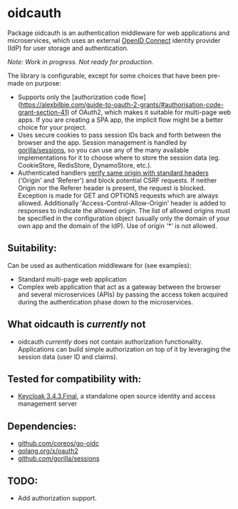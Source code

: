 # oidcauth

Package oidcauth is an authentication middleware for web applications and microservices, which uses an external [OpenID Connect](http://openid.net/connect/) identity provider (IdP) for user storage and authentication. 

*Note: Work in progress. Not ready for production.*

The library is configurable, except for some choices that have been pre-made on purpose:
 - Supports only the [authorization code flow]  (https://alexbilbie.com/guide-to-oauth-2-grants/#authorisation-code-grant-section-41) of OAuth2, which makes it suitable for multi-page web apps. If you are creating a SPA app, the implicit flow might be a better choice for your project.
 - Uses secure cookies to pass session IDs back and forth between the browser and the app. Session management is handled by [gorilla/sessions](https://github.com/gorilla/sessions), so you can use any of the many available implementations for it to choose where to store the session data (eg. CookieStore, RedisStore, DynamoStore, etc.).
 - Authenticated handlers [verify same origin with standard headers](https://www.owasp.org/index.php/Cross-Site_Request_Forgery_(CSRF)_Prevention_Cheat_Sheet#Verifying_Same_Origin_with_Standard_Headers) ('Origin' and 'Referer') and block potential CSRF requests. If neither Origin nor the Referer header is present, the request is blocked. Exception is made for GET and OPTIONS requests which are always allowed.
 Additionally 'Access-Control-Allow-Origin' header is added to responses to indicate the allowed origin.
 The list of allowed origins must be specified in the configuration object (usually only the domain of your own app and the domain of the IdP). Use of origin '*' is not allowed.

## Suitability:
Can be used as authentication middleware for (see examples):
 - Standard multi-page web application
 - Complex web application that act as a gateway between the browser and several microservices
   (APIs) by passing the access token acquired during the authentication phase down to the
   microservices.

## What oidcauth is *currently* **not**
- oidcauth *currently* does not contain authorization functionality. Applications can build simple authorization on top of it by leveraging the session data (user ID and claims).

## Tested for compatibility with:
 - [Keycloak 3.4.3.Final](http://www.keycloak.org/), a standalone open source identity and access management server

## Dependencies:
 - [github.com/coreos/go-oidc](https://github.com/coreos/go-oidc)
 - [golang.org/x/oauth2](https://golang.org/x/oauth2)
 - [github.com/gorilla/sessions](https://github.com/gorilla/sessions)

## TODO:
 - Add authorization support.
 